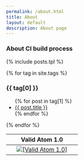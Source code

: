 ```yaml
---
permalink: /about.html
title: About
layout: default
description: About page
---
```


### About CI build process

{% include posts.tpl %}

{% for tag in site.tags %}
  <h3>{{ tag[0] }}</h3>
  <ul>
    {% for post in tag[1] %}
      <li><a href="{{ post.url }}">{{ post.title }}</a></li>
    {% endfor %}
  </ul>
{% endfor %}

<table>
  <thead>
    <tr>
      <th><center>&nbsp;</center></th>
      <th><center>Valid Atom 1.0</center></th>
      <th><center>&nbsp;</center></th>
    </tr>
  </thead>
  <tbody>
    <tr>
      <td><center>&nbsp;</center></td>
      <td><center><a href="https://validator.w3.org/feed/check.cgi?url=https://wryyyyyyyy.github.io/runner_one/feed.xml"><img src="https://wryyyyyyyy.github.io/runner_one/assets/img/valid-atom.png" alt="[Valid Atom 1.0]" title="Validate my Atom 1.0 feed" /></a></center></td>
      <td><center>&nbsp;</center></td>
    </tr>
  </tbody>
</table>
